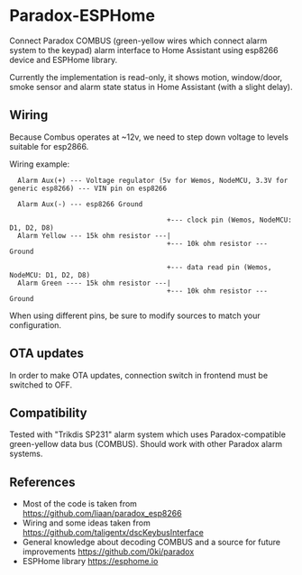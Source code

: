 # Paradox-ESPHome

Connect Paradox COMBUS (green-yellow wires which connect alarm system to the keypad) alarm interface to Home Assistant using esp8266 device and ESPHome library.

Currently the implementation is read-only, it shows motion, window/door, smoke sensor and alarm state status in Home Assistant (with a slight delay).

## Wiring
Because Combus operates at ~12v, we need to step down voltage to levels suitable for esp2866.

Wiring example:

      Alarm Aux(+) --- Voltage regulator (5v for Wemos, NodeMCU, 3.3V for generic esp8266) --- VIN pin on esp8266
    
      Alarm Aux(-) --- esp8266 Ground
    
                                           +--- clock pin (Wemos, NodeMCU: D1, D2, D8)
      Alarm Yellow --- 15k ohm resistor ---|
                                           +--- 10k ohm resistor --- Ground

                                           +--- data read pin (Wemos, NodeMCU: D1, D2, D8)
      Alarm Green ---- 15k ohm resistor ---|
                                           +--- 10k ohm resistor --- Ground
 
When using different pins, be sure to modify sources to match your configuration.

## OTA updates
In order to make OTA updates, connection switch in frontend must be switched to OFF.

## Compatibility
Tested with "Trikdis SP231" alarm system which uses Paradox-compatible green-yellow data bus (COMBUS).
Should work with other Paradox alarm systems.

## References
* Most of the code is taken from https://github.com/liaan/paradox_esp8266
* Wiring and some ideas taken from https://github.com/taligentx/dscKeybusInterface
* General knowledge about decoding COMBUS and a source for future improvements https://github.com/0ki/paradox
* ESPHome library https://esphome.io
